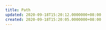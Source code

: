 ```yaml
---
title: Path
updated: 2020-09-18T15:20:12.0000000+08:00
created: 2020-09-18T15:20:05.0000000+08:00
---
```


